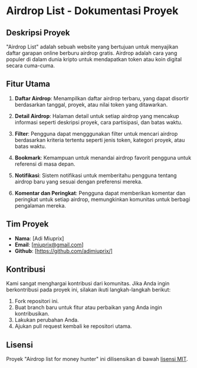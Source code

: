 # Airdrop List - Dokumentasi Proyek

## Deskripsi Proyek
"Airdrop List" adalah sebuah website yang bertujuan untuk menyajikan daftar garapan online berburu airdrop gratis. Airdrop adalah cara yang populer di dalam dunia kripto untuk mendapatkan token atau koin digital secara cuma-cuma.

## Fitur Utama
1. **Daftar Airdrop**: Menampilkan daftar airdrop terbaru, yang dapat disortir berdasarkan tanggal, proyek, atau nilai token yang ditawarkan.

2. **Detail Airdrop**: Halaman detail untuk setiap airdrop yang mencakup informasi seperti deskripsi proyek, cara partisipasi, dan batas waktu.

3. **Filter**: Pengguna dapat mengggunakan filter untuk mencari airdrop berdasarkan kriteria tertentu seperti jenis token, kategori proyek, atau batas waktu.

4. **Bookmark**: Kemampuan untuk menandai airdrop favorit pengguna untuk referensi di masa depan.

5. **Notifikasi**: Sistem notifikasi untuk memberitahu pengguna tentang airdrop baru yang sesuai dengan preferensi mereka.

6. **Komentar dan Peringkat**: Pengguna dapat memberikan komentar dan peringkat untuk setiap airdrop, memungkinkan komunitas untuk berbagi pengalaman mereka.

## Tim Proyek
- **Nama**: [Adi Miuprix]
- **Email**: [miuprix@gmail.com]
- **Github**: [https://github.com/adimiuprix/]

## Kontribusi
Kami sangat menghargai kontribusi dari komunitas. Jika Anda ingin berkontribusi pada proyek ini, silakan ikuti langkah-langkah berikut:
1. Fork repositori ini.
2. Buat branch baru untuk fitur atau perbaikan yang Anda ingin kontribusikan.
3. Lakukan perubahan Anda.
4. Ajukan pull request kembali ke repositori utama.

## Lisensi
Proyek "Airdrop list for money hunter" ini dilisensikan di bawah [lisensi MIT](LICENSE).
